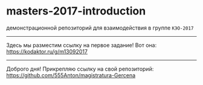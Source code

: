 # masters-2017-introduction
демонстрационной репозиторий для взаимодействия в группе `КЭО-2017`

***

Здесь мы разместим ссылку на первое задание!
Вот она: https://kodaktor.ru/g/m13092017
***
Доброго дня! Прикрепляю ссылку на свой репозиторий: https://github.com/555Anton/magistratura-Gercena

